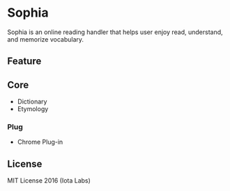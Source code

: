 # Sophia

Sophia is an online reading handler that helps user enjoy read, understand, and memorize vocabulary.

## Feature

## Core

- Dictionary
- Etymology

### Plug

- Chrome Plug-in

## License

MIT License 2016 (Iota Labs)
